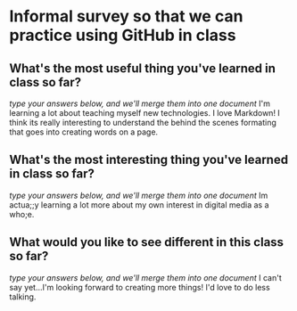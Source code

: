 # Informal survey so that we can practice using GitHub in class

## What's the most useful thing you've learned in class so far?
_type your answers below, and we'll merge them into one document_
I'm learning a lot about teaching myself new technologies.
I love Markdown! I think its really interesting to understand the behind the scenes formating that goes into creating words on a page. 

## What's the most interesting thing you've learned in class so far? 
_type your answers below, and we'll merge them into one document_
Im actua;;y learning a lot more about my own interest in digital media as a who;e. 

## What would you like to see different in this class so far?
_type your answers below, and we'll merge them into one document_
I can't say yet...I'm looking forward to creating more things!
I'd love to do less talking.
